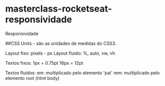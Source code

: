 # masterclass-rocketseat-responsividade

Responsividade

##CSS Units - são as unidades de medidas do CSS3.

Layout fixo: pixels - px
Layout fluido: %, auto, vw, vh 

Textos fixos:
1px = 0.75pt
16px = 12pt

Textos fluidos:
em: multiplicado pelo  elemento 'pai'
rem: multiplicado pelo elemento root (html body)
